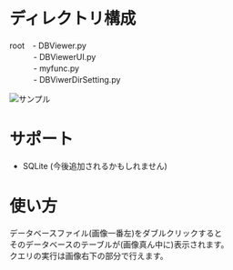 # ディレクトリ構成

root　- DBViewer.py <br>
　　　- DBViewerUI.py <br>
　　　- myfunc.py <br>
　　　- DBViwerDirSetting.py <br>
     
<img src="https://github.com/pto8913/PyQt5-s-tools/blob/master/Image/DBViewer.png" title="サンプル">

# サポート
- SQLite
(今後追加されるかもしれません)

# 使い方
データベースファイル(画像一番左)をダブルクリックすると <br>
そのデータベースのテーブルが(画像真ん中に)表示されます。 <br>
クエリの実行は画像右下の部分で行えます。 <br>
